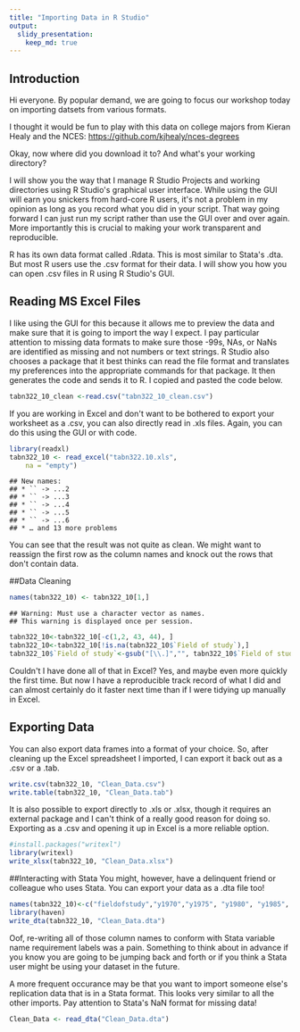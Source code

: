 ```yaml
---
title: "Importing Data in R Studio"
output:
  slidy_presentation:
    keep_md: true
---
```




## Introduction

Hi everyone. By popular demand, we are going to focus our workshop today on importing datsets from various formats. 

I thought it would be fun to play with this data on college majors from Kieran Healy and the NCES: https://github.com/kjhealy/nces-degrees

Okay, now where did you download it to? And what's your working directory? 

I will show you the way that I manage R Studio Projects and working directories using R Studio's graphical user interface. While using the GUI will earn you snickers from hard-core R users, it's not a problem in my opinion as long as you record what you did in your script. That way going forward I can just run my script rather than use the GUI over and over again. More importantly this is crucial to making your work transparent and reproducible. 

R has its own data format called .Rdata. This is most similar to Stata's .dta. But most R users use the .csv format for their data. I will show you how you can open .csv files in R using R Studio's GUI.

## Reading MS Excel Files
I like using the GUI for this because it allows me to preview the data and make sure that it is going to import the way I expect. I pay particular attention to missing data formats to make sure those -99s, NAs, or NaNs are identified as missing and not numbers or text strings. R Studio also chooses a package that it best thinks can read the file format and translates my preferences into the appropriate commands for that package. It then generates the code and sends it to R. I copied and pasted the code below.


```r
tabn322_10_clean <-read.csv("tabn322_10_clean.csv")
```

If you are working in Excel and don't want to be bothered to export your worksheet as a .csv, you can also directly read in .xls files. Again, you can do this using the GUI or with code.


```r
library(readxl)
tabn322_10 <- read_excel("tabn322.10.xls", 
    na = "empty")
```

```
## New names:
## * `` -> ...2
## * `` -> ...3
## * `` -> ...4
## * `` -> ...5
## * `` -> ...6
## * … and 13 more problems
```
You can see that the result was not quite as clean. We might want to reassign the first row as the column names and knock out the rows that don't contain data.

##Data Cleaning

```r
names(tabn322_10) <- tabn322_10[1,]
```

```
## Warning: Must use a character vector as names.
## This warning is displayed once per session.
```

```r
tabn322_10<-tabn322_10[-c(1,2, 43, 44), ] 
tabn322_10<-tabn322_10[!is.na(tabn322_10$`Field of study`),]
tabn322_10$`Field of study`<-gsub("[\\.]","", tabn322_10$`Field of study`)
```

Couldn't I have done all of that in Excel? Yes, and maybe even more quickly the first time. But now I have a reproducible track record of what I did and can almost certainly do it faster next time than if I were tidying up manually in Excel.

## Exporting Data
You can also export data frames into a format of your choice. So, after cleaning up the Excel spreadsheet I imported, I can export it back out as a .csv or a .tab.


```r
write.csv(tabn322_10, "Clean_Data.csv")
write.table(tabn322_10, "Clean_Data.tab")
```

It is also possible to export directly to .xls or .xlsx, though it requires an external package and I can't think of a really good reason for doing so. Exporting as a .csv and opening it up in Excel is a more reliable option.


```r
#install.packages("writexl")
library(writexl)
write_xlsx(tabn322_10, "Clean_Data.xlsx")
```

##Interacting with Stata
You might, however, have a delinquent friend or colleague who uses Stata. You can export your data as a .dta file too!


```r
names(tabn322_10)<-c("fieldofstudy","y1970","y1975", "y1980", "y1985", "y1990", "y1995", "y2000", "y2005", "y2006", "y2007", "y2008", "y2009", "y2010", "y2011", "y2012", "y2013", "y2014", "y2015")
library(haven)
write_dta(tabn322_10, "Clean_Data.dta")
```

Oof, re-writing all of those column names to conform with Stata variable name requirement labels was a pain. Something to think about in advance if you know you are going to be jumping back and forth or if you think a Stata user might be using your dataset in the future.

A more frequent occurance may be that you want to import someone else's replication data that is in a Stata format. This looks very similar to all the other imports. Pay attention to Stata's NaN format for missing data!


```r
Clean_Data <- read_dta("Clean_Data.dta")
```



